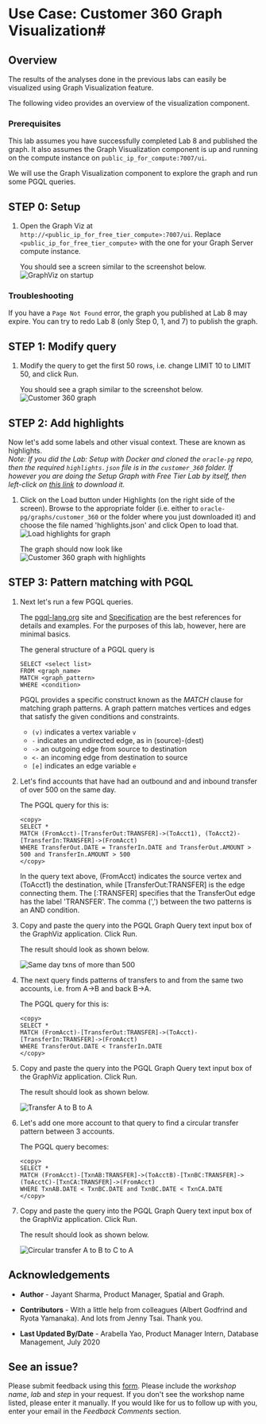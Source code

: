 # Use Case: Customer 360 Graph Visualization#

## Overview
The results of the analyses done in the previous labs can easily be visualized using Graph Visualization feature.

The following video provides an overview of the visualization component.
[](youtube:zfefKdNfAY4)

### Prerequisites
This lab assumes you have successfully completed Lab 8 and published the graph. It also assumes the Graph Visualization component is up and running on the compute instance on `public_ip_for_compute:7007/ui`.

We will use the Graph Visualization component to explore the graph and run some PGQL queries.

## STEP 0: Setup

1. Open the Graph Viz at `http://<public_ip_for_free_tier_compute>:7007/ui`. Replace `<public_ip_for_free_tier_compute>` with the one for your Graph Server compute instance.

    You should see a screen similar to the screenshot below.  
    ![GraphViz on startup](../images/ADB_GViz_Landing.png " ")

### Troubleshooting
If you have a `Page Not Found` error, the graph you published at Lab 8 may expire. You can try to redo Lab 8 (only Step 0, 1, and 7) to publish the graph.

## STEP 1: Modify query
1. Modify the query to get the first 50 rows, i.e. change LIMIT 10 to LIMIT 50, and click Run.

    You should see a graph similar to the screenshot below.  
    ![Customer 360 graph](../images/ADB_GViz_Show50Elements.png " ")

## STEP 2: Add highlights
Now let's add some labels and other visual context. These are known as highlights.  
*Note: If you did the Lab: Setup with Docker and cloned the `oracle-pg` repo, then the required `highlights.json` file is in the `customer_360` folder.
If however you are doing the Setup Graph with Free Tier Lab by itself, then left-click on <a href="highlights.json" download="highlights.json" target="\_blank">this link</a> to download it.*

1. Click on the Load button under Highlights (on the right side of the screen). Browse to the appropriate folder (i.e. either to `oracle-pg/graphs/customer_360`  or the folder where you just downloaded it) and choose the file named 'highlights.json' and click Open to load that.  
![Load highlights for graph](../../customer_360_analysis/images/GraphVizLoadHighlights.png " ")

    The graph should now look like  
    ![Customer 360 graph with highlights](../../customer_360_analysis/images/GraphVizWithHighlights.png " ")

    

## STEP 3: Pattern matching with PGQL
1. Next let's run a few PGQL queries. 

    The [pgql-lang.org](http://pgql-lang.org) site and [Specification](http://pgql-lang.org/spec/1.2) are the best references for details and examples. For the purposes of this lab, however, here are minimal basics.

    The general structure of a PGQL query is
    ```
    SELECT <select list>
    FROM <graph_name> 
    MATCH <graph_pattern>
    WHERE <condition>
    ```

    PGQL provides a specific construct known as the *MATCH* clause for matching graph patterns. A graph pattern matches vertices and edges that satisfy the given conditions and constraints.  
    - `(v)` indicates a vertex variable `v`   
    - `-` indicates an undirected edge, as in (source)-(dest)  
    - `->` an outgoing edge from source to destination  
    - `<-` an incoming edge from destination to source  
    - `[e]` indicates an edge variable `e`

2. Let's find accounts that have had an outbound and and inbound transfer of over 500 on the same day.

    The PGQL query for this is:
    ```
    <copy>
    SELECT * 
    MATCH (FromAcct)-[TransferOut:TRANSFER]->(ToAcct1), (ToAcct2)-[TransferIn:TRANSFER]->(FromAcct)
    WHERE TransferOut.DATE = TransferIn.DATE and TransferOut.AMOUNT > 500 and TransferIn.AMOUNT > 500
    </copy>
    ```
    In the query text above, (FromAcct) indicates the source vertex and (ToAcct1) the destination, while [TransferOut:TRANSFER] is the edge connecting them. The [:TRANSFER] specifies that the TransferOut edge has the label 'TRANSFER'. The comma (',') between the two patterns is an AND condition.

3. Copy and paste the query into the PGQL Graph Query text input box of the GraphViz application.
Click Run.

    The result should look as shown below.

    ![Same day txns of more than 500](../images/ADB_Gviz_SameDayTransfers.png " ")

4. The next query finds patterns of transfers to and from the same two accounts, i.e. from A->B and back B->A.

    The PGQL query for this is:
    ```
    <copy>
    SELECT * 
    MATCH (FromAcct)-[TransferOut:TRANSFER]->(ToAcct)-[TransferIn:TRANSFER]->(FromAcct)
    WHERE TransferOut.DATE < TransferIn.DATE 
    </copy>
    ```

5. Copy and paste the query into the PGQL Graph Query text input box of the GraphViz application. Click Run.

    The result should look as shown below.

    ![Transfer A to B to A](../images/ADB-GViz_ABA_Transfer.png " ")

6. Let's add one more account to that query to find a circular transfer pattern between 3 accounts. 

    The PGQL query becomes:
    ```
    <copy>
    SELECT *
    MATCH (FromAcct)-[TxnAB:TRANSFER]->(ToAcctB)-[TxnBC:TRANSFER]->(ToAcctC)-[TxnCA:TRANSFER]->(FromAcct)
    WHERE TxnAB.DATE < TxnBC.DATE and TxnBC.DATE < TxnCA.DATE
    </copy>
    ```

7. Copy and paste the query into the PGQL Graph Query text input box of the GraphViz application. Click Run.

    The result should look as shown below.

    ![Circular transfer A to B to C to A](../images/ADB_GViz_ABCA_Transfer.png " ")


## Acknowledgements ##

* **Author** - Jayant Sharma, Product Manager, Spatial and Graph.  

* **Contributors** - With a little help from colleagues (Albert Godfrind and Ryota Yamanaka). And lots from Jenny Tsai. Thank you.

* **Last Updated By/Date** - Arabella Yao, Product Manager Intern, Database Management, July 2020

## **See an issue?**
Please submit feedback using this [form](https://apexapps.oracle.com/pls/apex/f?p=133:1:::::P1_FEEDBACK:1). Please include the *workshop name*, *lab* and *step* in your request.  If you don't see the workshop name listed, please enter it manually. If you would like for us to follow up with you, enter your email in the *Feedback Comments* section.